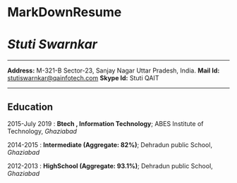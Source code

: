 # MarkDownResume


_Stuti Swarnkar_
============   

****************************************************
 **Address:** M-321-B Sector-23, Sanjay Nagar Uttar Pradesh, India.
 **Mail Id:** stutiswarnkar@qainfotech.com
 **Skype Id:** Stuti QAIT
***********************              ***************************** 

Education
---------

2015-July 2019 
:   **Btech , Information Technology**; ABES Institute of Technology, _Ghaziabad_

   
2014-2015
:   **Intermediate (Aggregate: 82%)**; Dehradun public School, _Ghaziabad_
   

2012-2013
:    **HighSchool (Aggregate: 93.1%)**; Dehradun public School,  _Ghaziabad_

   


